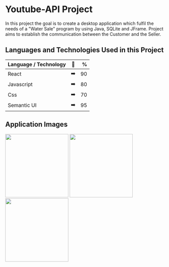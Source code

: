 
# Youtube-API Project

In this project the goal is to create a desktop application which fulfil the needs of a "Water Sale" program by using Java, SQLite and JFrame. Project aims to establish the communication between the Customer and the Seller.

## Languages and Technologies Used in this Project

| Language / Technology  | :mag_right:  | % |
| :------------ |:---------------:| -----:|
| React      | :arrow_right: | 90 |
| Javascript      | :arrow_right:       |   80 |
| Css | :arrow_right:        |    70 |
| Semantic UI | :arrow_right:        |    95 |

## Application Images
<p>
<a href="https://github.com/hakanozer/React-Youtube-Project/blob/main/images/01.png" target="_blank">
<img src="https://github.com/hakanozer/React-Youtube-Project/blob/main/images/01.png" width="200" style="max-width:100%;"></a>
  
<a href="https://github.com/hakanozer/React-Youtube-Project/blob/main/images/02.png" target="_blank">
<img src="https://github.com/hakanozer/React-Youtube-Project/blob/main/images/02.png" width="200" style="max-width:100%;"></a>
  
<a href="https://github.com/hakanozer/React-Youtube-Project/blob/main/images/03.png" target="_blank">
<img src="https://github.com/hakanozer/React-Youtube-Project/blob/main/images/03.png" width="200" style="max-width:100%;"></a>
</p>



